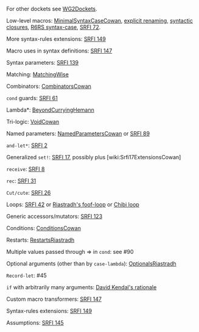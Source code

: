 ﻿For other dockets see [WG2Dockets](WG2Dockets.md).

Low-level macros:  [MinimalSyntaxCaseCowan](MinimalSyntaxCaseCowan.md), [explicit renaming](https://www.gnu.org/software/mit-scheme/documentation/mit-scheme-ref/Explicit-Renaming.html), [syntactic closures](https://www.gnu.org/software/mit-scheme/documentation/mit-scheme-ref/Syntactic-Closures.html), [R6RS syntax-case](http://www.r6rs.org/final/html/r6rs-lib/r6rs-lib-Z-H-13.html), [SRFI 72](http://srfi.schemers.org/srfi-72/srfi-72.html).

More syntax-rules extensions: [SRFI 149](http://srfi.schemers.org/srfi-149/srfi-149.html)

Macro uses in syntax definitions: [SRFI 147](http://srfi.schemers.org/srfi-147/srfi-147.html)

Syntax parameters: [SRFI 139](http://srfi.schemers.org/srfi-139/srfi-139.html)

Matching:  [MatchingWise](MatchingWise.md)

Combinators:  [CombinatorsCowan](CombinatorsCowan.md)

`cond` guards: [SRFI 61](http://srfi.schemers.org/srfi-61/srfi-61.html)

Lambda*: [BeyondCurryingHemann](BeyondCurryingHemann.md)

Tri-logic:  [VoidCowan](VoidCowan.md)

Named parameters:  [NamedParametersCowan](NamedParametersCowan.md) or [SRFI 89](http://srfi.schemers.org/srfi-89/srfi-89.html)

`and-let*`: [SRFI 2](http://srfi.schemers.org/srfi-2/srfi-2.html)

Generalized `set!`: [SRFI 17](http://srfi.schemers.org/srfi-17/srfi-17.html), possibly plus [wiki:Srfi17ExtensionsCowan]

`receive`: [SRFI 8](http://srfi.schemers.org/srfi-8/srfi-8.html)

`rec`: [SRFI 31](http://srfi.schemers.org/srfi-31/srfi-31.html)

`Cut/cute`:  [SRFI 26](http://srfi.schemers.org/srfi-26/srfi-26.html)

Loops: [SRFI 42](http://srfi.schemers.org/srfi-42/srfi-42) or [Riastradh's foof-loop](http://mumble.net/~campbell/scheme/foof-loop.txt) or [Chibi loop](http://synthcode.com/scheme/chibi/lib/chibi/loop.html)

Generic accessors/mutators: [SRFI 123](http://srfi.schemers.org/srfi-123/srfi-123.html)

Conditions: [ConditionsCowan](ConditionsCowan.md)

Restarts:  [RestartsRiastradh](http://mumble.net/~campbell/proposals/restart.text)

Multiple values passed through => in `cond`: see #90

Optional arguments (other than by `case-lambda`): [OptionalsRiastradh](http://mumble.net/~campbell/proposals/optional.text)

`Record-let`: #45

`if` with arbitrarily many arguments: [David Kendal's rationale](http://dpk.io/r7rs/naryif-20130406)

Custom macro transformers: [SRFI 147](http://srfi.schemers.org/srfi-147/srfi-147.html)

Syntax-rules extensions: [SRFI 149](http://srfi.schemers.org/srfi-149/srfi-149.html)

Assumptions: [SRFI 145](http://srfi.schemers.org/srfi-145/srfi-145.html)

